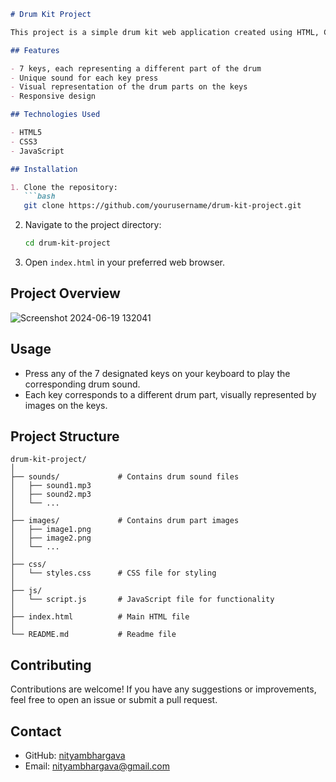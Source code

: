 
```markdown
# Drum Kit Project

This project is a simple drum kit web application created using HTML, CSS, and JavaScript. It consists of 7 alphabet keys, each corresponding to a drum part. When a key is pressed on the keyboard, the drum plays a unique sound associated with that key.

## Features

- 7 keys, each representing a different part of the drum
- Unique sound for each key press
- Visual representation of the drum parts on the keys
- Responsive design

## Technologies Used

- HTML5
- CSS3
- JavaScript

## Installation

1. Clone the repository:
   ```bash
   git clone https://github.com/yourusername/drum-kit-project.git
   ```
2. Navigate to the project directory:
   ```bash
   cd drum-kit-project
   ```
3. Open `index.html` in your preferred web browser.

## Project Overview
![Screenshot 2024-06-19 132041](https://github.com/nityambhargava/Drum-click/assets/149382373/4f0afa53-dcc6-44a7-b517-58cf918f4146)

## Usage

- Press any of the 7 designated keys on your keyboard to play the corresponding drum sound.
- Each key corresponds to a different drum part, visually represented by images on the keys.

## Project Structure

```
drum-kit-project/
│
├── sounds/             # Contains drum sound files
│   ├── sound1.mp3
│   ├── sound2.mp3
│   └── ...
│
├── images/             # Contains drum part images
│   ├── image1.png
│   ├── image2.png
│   └── ...
│
├── css/
│   └── styles.css      # CSS file for styling
│
├── js/
│   └── script.js       # JavaScript file for functionality
│
├── index.html          # Main HTML file
│
└── README.md           # Readme file
```

## Contributing

Contributions are welcome! If you have any suggestions or improvements, feel free to open an issue or submit a pull request.

## Contact

- GitHub: [nityambhargava](https://github.com/nityambhargava)
- Email: nityambhargava@gmail.com

```
